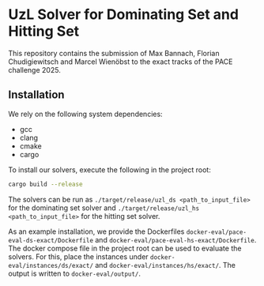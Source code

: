 # UzL Solver for Dominating Set and Hitting Set

This repository contains the submission of Max Bannach, Florian Chudigiewitsch and Marcel Wienöbst to the exact tracks of the PACE challenge 2025.

## Installation

We rely on the following system dependencies:

- gcc
- clang
- cmake
- cargo

To install our solvers, execute the following in the project root:
```bash
cargo build --release
```

The solvers can be run as `./target/release/uzl_ds <path_to_input_file>` for the dominating set solver and `./target/release/uzl_hs <path_to_input_file>` for the hitting set solver.

As an example installation, we provide the Dockerfiles `docker-eval/pace-eval-ds-exact/Dockerfile` and `docker-eval/pace-eval-hs-exact/Dockerfile`. The docker compose file in the project root can be used to evaluate the solvers. For this, place the instances under ```docker-eval/instances/ds/exact/``` and ```docker-eval/instances/hs/exact/```. The output is written to ```docker-eval/output/```.
